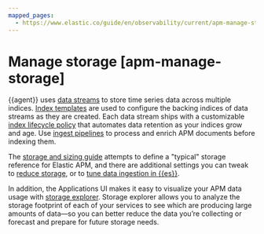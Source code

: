 ```yaml
---
mapped_pages:
  - https://www.elastic.co/guide/en/observability/current/apm-manage-storage.html
---
```


# Manage storage [apm-manage-storage]

{{agent}} uses [data streams](data-streams.md) to store time series data across multiple indices. [Index templates](view-elasticsearch-index-template.md) are used to configure the backing indices of data streams as they are created. Each data stream ships with a customizable [index lifecycle policy](index-lifecycle-management.md) that automates data retention as your indices grow and age. Use [ingest pipelines](parse-data-using-ingest-pipelines.md) to process and enrich APM documents before indexing them.

The [storage and sizing guide](storage-sizing-guide.md) attempts to define a "typical" storage reference for Elastic APM, and there are additional settings you can tweak to [reduce storage](reduce-storage.md), or to [tune data ingestion in {{es}}](tune-data-ingestion.md#apm-tune-elasticsearch).

In addition, the Applications UI makes it easy to visualize your APM data usage with [storage explorer](storage-explorer.md). Storage explorer allows you to analyze the storage footprint of each of your services to see which are producing large amounts of data—​so you can better reduce the data you’re collecting or forecast and prepare for future storage needs.










